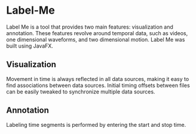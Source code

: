 # Label-Me
Label Me is a tool that provides two main features: visualization and annotation.  These features revolve around temporal data, such as videos, one dimensional waveforms, and two dimensional motion.  Label Me was built using JavaFX.

## Visualization
Movement in time is always reflected in all data sources, making it easy to find associations between data sources.  Initial timing offsets between files can be easily tweaked to synchronize multiple data sources.

## Annotation
Labeling time segments is performed by entering the start and stop time.
